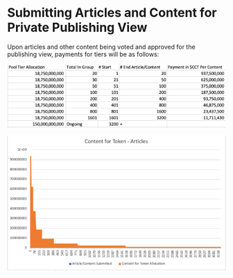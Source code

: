 # Submitting Articles and Content for Private Publishing View

Upon articles and other content being voted and approved for the publishing view, payments for tiers will be as follows:

![](../../.gitbook/assets/588Picture1.png)

![](../../.gitbook/assets/42Picture1.png)
